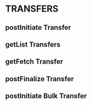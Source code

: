 # TRANSFERS

## postInitiate Transfer
## getList Transfers
## getFetch Transfer
## postFinalize Transfer
## postInitiate Bulk Transfer
